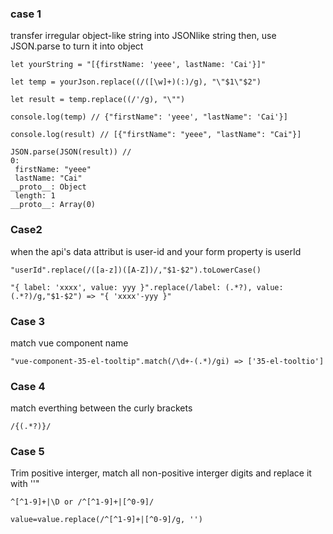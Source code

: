 ### case 1

transfer irregular object-like string into JSONlike string then, use JSON.parse to turn it into object


```
let yourString = "[{firstName: 'yeee', lastName: 'Cai'}]"

let temp = yourJson.replace((/([\w]+)(:)/g), "\"$1\"$2")

let result = temp.replace((/'/g), "\"")

console.log(temp) // {"firstName": 'yeee', "lastName": 'Cai'}]
 
console.log(result) // [{"firstName": "yeee", "lastName": "Cai"}]

JSON.parse(JSON(result)) // 
0:
 firstName: "yeee"
 lastName: "Cai"
__proto__: Object
 length: 1
__proto__: Array(0)

```

### Case2
when the api's data attribut is user-id and your form property is userId
```
"userId".replace(/([a-z])([A-Z])/,"$1-$2").toLowerCase()
```
```
"{ label: 'xxxx', value: yyy }".replace(/label: (.*?), value: (.*?)/g,"$1-$2") => "{ 'xxxx'-yyy }"
```

### Case 3
 match vue component name
 ```
 "vue-component-35-el-tooltip".match(/\d+-(.*)/gi) => ['35-el-tooltio']
 ```
 
 ### Case 4
 match everthing between the curly brackets
 ```
 /{(.*?)}/
 ```
 
 ### Case 5 
 Trim positive interger, match all non-positive interger digits and replace it with ''"
 ```
 ^[^1-9]+|\D or /^[^1-9]+|[^0-9]/
 ```
 ```
 value=value.replace(/^[^1-9]+|[^0-9]/g, '')
```
